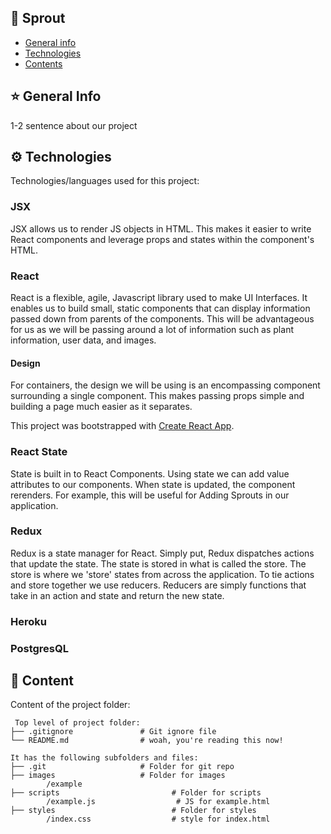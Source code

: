 ## 🌱 Sprout
* [General info](#general-info)
* [Technologies](#technologies)
* [Contents](#content)

## ⭐ General Info
1-2 sentence about our project

## ⚙ Technologies
Technologies/languages used for this project:

### JSX
JSX allows us to render JS objects in HTML. This makes it easier to write React components and leverage props and states within the component's HTML.

### React
React is a flexible, agile, Javascript library used to make UI Interfaces. It enables us to build small, static components that can display information passed down from parents of the components. This will be advantageous for us as we will be passing around a lot of information such as plant information, user data, and images.

#### Design
For containers, the design we will be using is an encompassing component surrounding a single component. This makes passing props simple and building a page much easier as it separates.

This project was bootstrapped with [Create React App](https://github.com/facebook/create-react-app).

### React State
State is built in to React Components. Using state we can add value attributes to our components. When state is updated, the component rerenders. For example, this will be useful for Adding Sprouts in our application.

### Redux
Redux is a state manager for React. Simply put, Redux dispatches actions that update the state. The state is stored in what is called the store. The store is where we 'store' states from across the application. To tie actions and store together we use reducers. Reducers are simply functions that take in an action and state and return the new state.

### Heroku


### PostgresQL


## 📁 Content
Content of the project folder:
```
 Top level of project folder: 
├── .gitignore               # Git ignore file
└── README.md                # woah, you're reading this now!

It has the following subfolders and files:
├── .git                     # Folder for git repo
├── images                   # Folder for images
        /example
├── scripts                         # Folder for scripts
        /example.js                  # JS for example.html
├── styles                          # Folder for styles
        /index.css                  # style for index.html

```